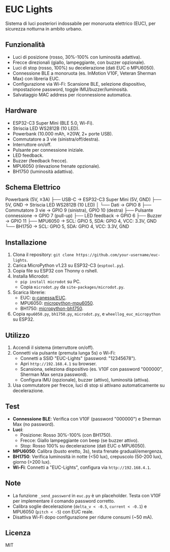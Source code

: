# EUC Lights

Sistema di luci posteriori indossabile per monoruota elettrico (EUC), per sicurezza notturna in ambito urbano.

## Funzionalità
- Luci di posizione (rosso, 30%-100% con luminosità adattiva).
- Frecce direzionali (giallo, lampeggiante, con buzzer opzionale).
- Luci di stop (rosso, 100%) su decelerazione (dati EUC o MPU6050).
- Connessione BLE a monoruota (es. InMotion V10F, Veteran Sherman Max) con libreria EUC.
- Configurazione via Wi-Fi: Scansione BLE, selezione dispositivo, impostazione password, toggle IMU/buzzer/luminosità.
- Salvataggio MAC address per riconnessione automatica.

## Hardware
- ESP32-C3 Super Mini (BLE 5.0, Wi-Fi).
- Striscia LED WS2812B (10 LED).
- Powerbank (10.000 mAh, ≥20W, 2+ porte USB).
- Commutatore a 3 vie (sinistra/off/destra).
- Interruttore on/off.
- Pulsante per connessione iniziale.
- LED feedback.
- Buzzer (feedback frecce).
- MPU6050 (rilevazione frenate opzionale).
- BH1750 (luminosità adattiva).

## Schema Elettrico

Powerbank (5V, ≥3A)
├── USB-C → ESP32-C3 Super Mini (5V, GND)
├── 5V, GND → Striscia LED WS2812B (10 LED)
│   └── Dati → GPIO 8
├── Commutatore 3 vie → GPIO 9 (sinistra), GPIO 10 (destra)
├── Pulsante connessione → GPIO 7 (pull-up)
├── LED feedback → GPIO 6
├── Buzzer → GPIO 11
├── MPU6050 → SCL: GPIO 5, SDA: GPIO 4, VCC: 3.3V, GND
└── BH1750 → SCL: GPIO 5, SDA: GPIO 4, VCC: 3.3V, GND


## Installazione
1. Clona il repository: `git clone https://github.com/your-username/euc-lights`.
2. Carica MicroPython v1.23 su ESP32-C3 (`esptool.py`).
3. Copia file su ESP32 con Thonny o rshell.
4. Installa Microdot:
   - `pip install microdot` su PC.
   - Copia `microdot.py` da `site-packages/microdot.py`.
5. Scarica librerie:
   - EUC: [p-canessa/EUC](https://github.com/p-canessa/EUC).
   - MPU6050: [micropython-mpu6050](https://github.com/micropython-IMU/micropython-mpu6050).
   - BH1750: [micropython-bh1750](https://github.com/PeterDHabermehl/micropython-bh1750).
6. Copia `mpu6050.py`, `bh1750.py`, `microdot.py`, e `wheellog_euc_micropython` su ESP32.

## Utilizzo
1. Accendi il sistema (interruttore on/off).
2. Connetti via pulsante (premuta lunga 5s) o Wi-Fi:
   - Connetti a SSID "EUC-Lights" (password: "12345678").
   - Apri `http://192.168.4.1` su browser.
   - Scansiona, seleziona dispositivo (es. V10F con password "000000", Sherman Max senza password).
   - Configura IMU (opzionale), buzzer (attivo), luminosità (attiva).
3. Usa commutatore per frecce, luci di stop si attivano automaticamente su decelerazione.

## Test
- **Connessione BLE**: Verifica con V10F (password "000000") e Sherman Max (no password).
- **Luci**:
  - Posizione: Rosso 30%-100% (con BH1750).
  - Frecce: Giallo lampeggiante con beep (se buzzer attivo).
  - Stop: Rosso 100% su decelerazione (dati EUC o MPU6050).
- **MPU6050**: Calibra (busto eretto, 3s), testa frenate graduali/emergenza.
- **BH1750**: Verifica luminosità in notte (<50 lux), crepuscolo (50-200 lux), giorno (>200 lux).
- **Wi-Fi**: Connetti a "EUC-Lights", configura via `http://192.168.4.1`.

## Note
- La funzione `_send_password` in `euc.py` è un placeholder. Testa con V10F per implementare il comando password corretto.
- Calibra soglie decelerazione (`delta_v < -0.5`, `current < -0.1`) e MPU6050 (`pitch < -5`) con EUC reale.
- Disattiva Wi-Fi dopo configurazione per ridurre consumi (~50 mA).

## Licenza
MIT
